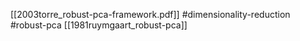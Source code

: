 [[2003torre_robust-pca-framework.pdf]]
#dimensionality-reduction #robust-pca
[[1981ruymgaart_robust-pca]]

